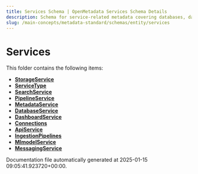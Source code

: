 ```yaml
---
title: Services Schema | OpenMetadata Services Schema Details
description: Schema for service-related metadata covering databases, dashboards, pipelines, and messaging platforms.
slug: /main-concepts/metadata-standard/schemas/entity/services
---
```


# Services

This folder contains the following items:

- [**StorageService**](/main-concepts/metadata-standard/schemas/entity/services/storageservice)
- [**ServiceType**](/main-concepts/metadata-standard/schemas/entity/services/servicetype)
- [**SearchService**](/main-concepts/metadata-standard/schemas/entity/services/searchservice)
- [**PipelineService**](/main-concepts/metadata-standard/schemas/entity/services/pipelineservice)
- [**MetadataService**](/main-concepts/metadata-standard/schemas/entity/services/metadataservice)
- [**DatabaseService**](/main-concepts/metadata-standard/schemas/entity/services/databaseservice)
- [**DashboardService**](/main-concepts/metadata-standard/schemas/entity/services/dashboardservice)
- [**Connections**](/main-concepts/metadata-standard/schemas/entity/services/connections)
- [**ApiService**](/main-concepts/metadata-standard/schemas/entity/services/apiservice)
- [**IngestionPipelines**](/main-concepts/metadata-standard/schemas/entity/services/ingestionpipelines)
- [**MlmodelService**](/main-concepts/metadata-standard/schemas/entity/services/mlmodelservice)
- [**MessagingService**](/main-concepts/metadata-standard/schemas/entity/services/messagingservice)


Documentation file automatically generated at 2025-01-15 09:05:41.923720+00:00.
